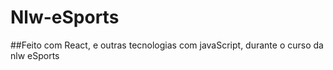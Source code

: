 # Nlw-eSports

##Feito com React, e outras tecnologias com javaScript, durante o curso da nlw eSports
